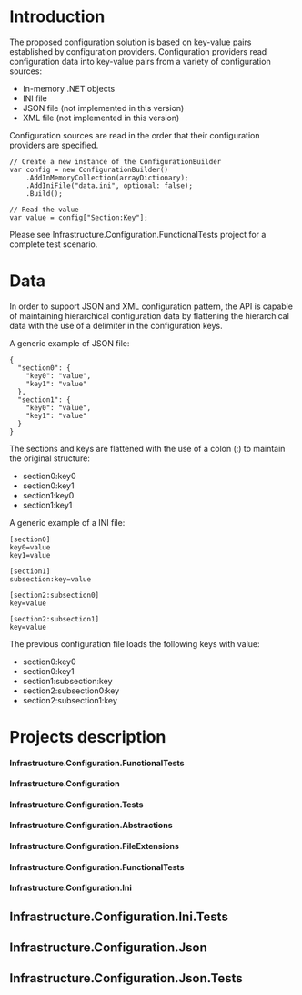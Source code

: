 # Introduction

The proposed configuration solution is based on key-value pairs established by configuration providers. 
Configuration providers read configuration data into key-value pairs from a variety of configuration sources:

* In-memory .NET objects
* INI file
* JSON file (not implemented in this version)
* XML file (not implemented in this version)

Configuration sources are read in the order that their configuration providers are specified.

```
// Create a new instance of the ConfigurationBuilder  
var config = new ConfigurationBuilder()
    .AddInMemoryCollection(arrayDictionary);
    .AddIniFile("data.ini", optional: false);
    .Build();

// Read the value
var value = config["Section:Key"];

```

Please see Infrastructure.Configuration.FunctionalTests project for a complete test scenario.

# Data 

In order to support JSON and XML configuration pattern, the API is capable of maintaining hierarchical configuration data by flattening the hierarchical data with the use of a delimiter in the configuration keys.

A generic example of JSON file:

```
{
  "section0": {
    "key0": "value",
    "key1": "value"
  },
  "section1": {
    "key0": "value",
    "key1": "value"
  }
}
```

The sections and keys are flattened with the use of a colon (:) to maintain the original structure:

* section0:key0
* section0:key1
* section1:key0
* section1:key1

A generic example of a INI file:

```
[section0]
key0=value
key1=value

[section1]
subsection:key=value

[section2:subsection0]
key=value

[section2:subsection1]
key=value

```

The previous configuration file loads the following keys with value:

* section0:key0
* section0:key1
* section1:subsection:key
* section2:subsection0:key
* section2:subsection1:key


#  Projects description

#### Infrastructure.Configuration.FunctionalTests

#### Infrastructure.Configuration

#### Infrastructure.Configuration.Tests

#### Infrastructure.Configuration.Abstractions

#### Infrastructure.Configuration.FileExtensions

#### Infrastructure.Configuration.FunctionalTests

#### Infrastructure.Configuration.Ini

## Infrastructure.Configuration.Ini.Tests

## Infrastructure.Configuration.Json

## Infrastructure.Configuration.Json.Tests






